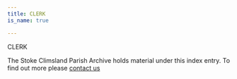 ```yaml
---
title: CLERK
is_name: true

---
```


CLERK


The Stoke Climsland Parish Archive holds material under this index entry. To find out more please [contact us](/contact/)
